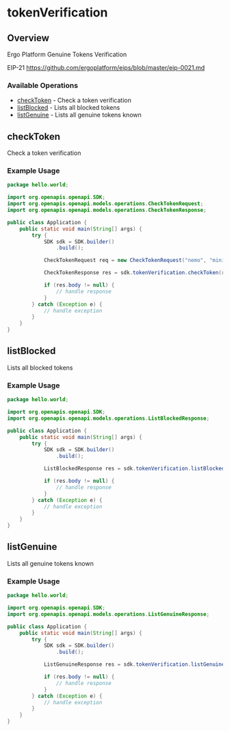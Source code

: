 # tokenVerification

## Overview

Ergo Platform Genuine Tokens Verification

EIP-21
<https://github.com/ergoplatform/eips/blob/master/eip-0021.md>
### Available Operations

* [checkToken](#checktoken) - Check a token verification
* [listBlocked](#listblocked) - Lists all blocked tokens
* [listGenuine](#listgenuine) - Lists all genuine tokens known

## checkToken

Check a token verification

### Example Usage

```java
package hello.world;

import org.openapis.openapi.SDK;
import org.openapis.openapi.models.operations.CheckTokenRequest;
import org.openapis.openapi.models.operations.CheckTokenResponse;

public class Application {
    public static void main(String[] args) {
        try {
            SDK sdk = SDK.builder()
                .build();

            CheckTokenRequest req = new CheckTokenRequest("nemo", "minima");            

            CheckTokenResponse res = sdk.tokenVerification.checkToken(req);

            if (res.body != null) {
                // handle response
            }
        } catch (Exception e) {
            // handle exception
        }
    }
}
```

## listBlocked

Lists all blocked tokens

### Example Usage

```java
package hello.world;

import org.openapis.openapi.SDK;
import org.openapis.openapi.models.operations.ListBlockedResponse;

public class Application {
    public static void main(String[] args) {
        try {
            SDK sdk = SDK.builder()
                .build();

            ListBlockedResponse res = sdk.tokenVerification.listBlocked();

            if (res.body != null) {
                // handle response
            }
        } catch (Exception e) {
            // handle exception
        }
    }
}
```

## listGenuine

Lists all genuine tokens known

### Example Usage

```java
package hello.world;

import org.openapis.openapi.SDK;
import org.openapis.openapi.models.operations.ListGenuineResponse;

public class Application {
    public static void main(String[] args) {
        try {
            SDK sdk = SDK.builder()
                .build();

            ListGenuineResponse res = sdk.tokenVerification.listGenuine();

            if (res.body != null) {
                // handle response
            }
        } catch (Exception e) {
            // handle exception
        }
    }
}
```
